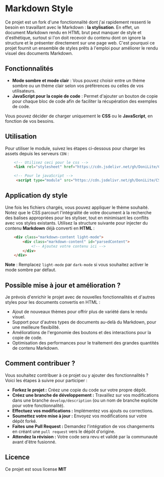 # Markdown Style

Ce projet est un fork d'une fonctionnalité dont j'ai rapidement ressenti le besoin en travaillant avec le Markdown : **la stylisation**. En effet, un document Markdown rendu en HTML brut peut manquer de style et d'esthétique, surtout si l'on doit recevoir du contenu dont on ignore la structure et le présenter directement sur une page web. C'est pourquoi ce projet fournit un ensemble de styles prêts à l'emploi pour améliorer le rendu visuel des documents Markdown.

## Fonctionnalités

- **Mode sombre et mode clair** : Vous pouvez choisir entre un thème sombre ou un thème clair selon vos préférences ou celles de vos utilisateurs.
- **JavaScript pour la copie de code** : Permet d'ajouter un bouton de copie pour chaque bloc de code afin de faciliter la récupération des exemples de code.

Vous pouvez décider de charger uniquement le **CSS** ou le **JavaScript**, en fonction de vos besoins.

## Utilisation

Pour utiliser le module, suivez les étapes ci-dessous pour charger les assets depuis les serveurs `CDN` :

```html
    <!-- Utilisez ceci pour le css -->
    <link rel="stylesheet" href="https://cdn.jsdelivr.net/gh/DoniLite/CSS/md.css">

    <!-- Pour le javaScript -->
     <script type="module" src="https://cdn.jsdelivr.net/gh/DoniLite/CSS/md.js"></script>
```

## Application dy style

Une fois les fichiers chargés, vous pouvez appliquer le thème souhaité. Notez que le CSS parcourt l'intégralité de votre document à la recherche des balises appropriées pour les styliser, tout en minimisant les conflits avec vos styles existants. Utilisez la structure suivante pour injecter du contenu **Markdown** déjà converti en **HTML** :

```html
    <div class="markdown-content light-mode">
        <div class="markdown-content" id="parsedContent">
            <!-- Ajoutez votre contenu ici -->
        </div>
    </div>
```

**Note** : Remplacez `light-mode` par `dark-mode` si vous souhaitez activer le mode sombre par défaut.

## Possible mise à jour et amélioration ?

Je prévois d'enrichir le projet avec de nouvelles fonctionnalités et d'autres styles pour les documents convertis en HTML :

- Ajout de nouveaux thèmes pour offrir plus de variété dans le rendu visuel.
- Support pour d'autres types de documents au-delà du Markdown, pour une meilleure flexibilité.
- Améliorations de l'ergonomie des boutons et des interactions pour la copie de code.
- Optimisation des performances pour le traitement des grandes quantités de contenu Markdown.

## Comment contribuer ?

Vous souhaitez contribuer à ce projet ou y ajouter des fonctionnalités ? Voici les étapes à suivre pour participer :

- **Forkez le projet :** Créez une copie du code sur votre propre dépôt.
- **Créez une branche de développement :** Travaillez sur vos modifications dans une branche `develop/description` (ou un nom de branche explicite pour votre fonctionnalité).
- **Effectuez vos modifications :** Implémentez vos ajouts ou corrections.
- **Soumettez votre mise à jour :** Envoyez vos modifications sur votre dépôt forké.
- **Faites une Pull Request :** Demandez l'intégration de vos changements en créant une `pull request` vers le dépôt d'origine.
- **Attendez la révision :** Votre code sera revu et validé par la communauté avant d'être fusionné.

## Licence

Ce projet est sous license **MIT**

